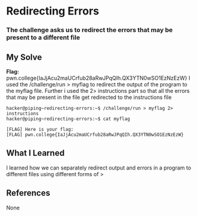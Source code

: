 # Redirecting Errors
### The challenge asks us to redirect the errors that may be present to a different file


## My Solve
**Flag:** pwn.college{IaJjAcu2maUCrfub28aRwJPqQIh.QX3YTN0wSO1EzNzEzW}
I used the /challenge/run > myflag to redirect the output of the 
program to the myflag file. Further i used the 2> instructions part
so that all the errors that may be present in the file get redirected
to the instructions file


```
hacker@piping~redirecting-errors:~$ /challenge/run > myflag 2> instructions
hacker@piping~redirecting-errors:~$ cat myflag

[FLAG] Here is your flag:
[FLAG] pwn.college{IaJjAcu2maUCrfub28aRwJPqQIh.QX3YTN0wSO1EzNzEzW}
```

## What I Learned
I learned how we can separately redirect output and errors in a program
to different files using different forms of >

## References
None